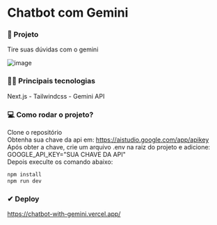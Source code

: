 # Chatbot com Gemini

### 🤖 Projeto
Tire suas dúvidas com o gemini

![image](https://github.com/ArthurWillameBr/ChatbotWithGemini/assets/163607700/7eb3247f-640a-4103-a647-23852833f6f2)

### 👨‍💻 Principais tecnologias
Next.js - Tailwindcss - Gemini API

### 💻 Como rodar o projeto?

Clone o repositório  
Obtenha sua chave da api em: https://aistudio.google.com/app/apikey  
Após obter a chave, crie um arquivo .env na raiz do projeto e adicione: GOOGLE_API_KEY="SUA CHAVE DA API"  
Depois execulte os comando abaixo:
```bash
npm install
npm run dev
```

### ✔ Deploy
https://chatbot-with-gemini.vercel.app/
